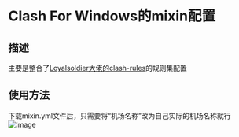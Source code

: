 # Clash For Windows的mixin配置

## 描述
主要是整合了[Loyalsoldier大佬的clash-rules](https://github.com/Loyalsoldier/clash-rules)的规则集配置

## 使用方法
下载mixin.yml文件后，只需要将“机场名称”改为自己实际的机场名称就行
![image](https://github.com/Git594/clash_config/assets/20329258/d07adabb-6593-43e9-b3b7-86412ae9e872)
